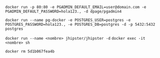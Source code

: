 `docker run -p 80:80 -e PGADMIN_DEFAULT_EMAIL=user@domain.com -e PGADMIN_DEFAULT_PASSWORD=hola123., -d dpage/pgadmin4`

`docker run --name pg-docker -e POSTGRES_USER=postgres -e POSTGRES_PASSWORD=hola123., -e POSTGRES_DB=postgres -d -p 5432:5432 postgres`

`docker run --name <nombre> jhipster/jhipster -d`
`docker exec -it <nombre> sh`

`docker rm 5d1b067fea4b`